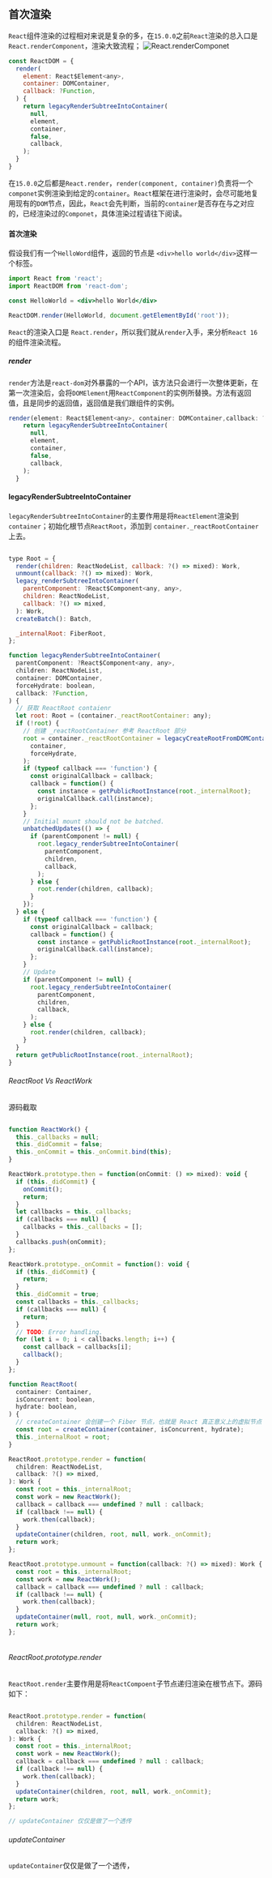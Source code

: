 ## 首次渲染

`React`组件渲染的过程相对来说是复杂的多，在`15.0.0`之前`React`渲染的总入口是`React.renderComponent`，渲染大致流程；
![React.renderComponet](https://cdn.nlark.com/yuque/0/2019/png/96328/1547909092927-0ff80ab3-2ec2-40fd-91b8-4eb24eed252e.png)


```jsx
const ReactDOM = {
  render(
    element: React$Element<any>,
    container: DOMContainer,
    callback: ?Function,
  ) {
    return legacyRenderSubtreeIntoContainer(
      null,
      element,
      container,
      false,
      callback,
    );
  }
}
```

在`15.0.0`之后都是`React.render`，`render(component, container)`负责将一个`componet`实例渲染到给定的`container`。`React`框架在进行渲染时，会尽可能地复用现有的`DOM`节点，因此，`React`会先判断，当前的`container`是否存在与之对应的，已经渲染过的`Componet`，具体渲染过程请往下阅读。

#### 首次渲染

假设我们有一个`HelloWord`组件，返回的节点是 `<div>hello world</div>`这样一个标签。

```jsx
import React from 'react';
import ReactDOM from 'react-dom';

const HelloWorld = <div>hello World</div>

ReactDOM.render(HelloWorld, document.getElementById('root'));
```

`React`的渲染入口是 `React.render`，所以我们就从`render`入手，来分析`React 16`的组件渲染流程。

##### render

`render`方法是`react-dom`对外暴露的一个API，该方法只会进行一次整体更新，在第一次渲染后，会将`DOMElement`用`ReactComponent`的实例所替换。方法有返回值，且是同步的返回值，返回值是我们跟组件的实例。


```jsx
render(element: React$Element<any>, container: DOMContainer,callback: ?Function) {
    return legacyRenderSubtreeIntoContainer(
      null,
      element,
      container,
      false,
      callback,
    );
  }

```

#### legacyRenderSubtreeIntoContainer

`legacyRenderSubtreeIntoContainer`的主要作用是将`ReactElement`渲染到`container`；初始化根节点`ReactRoot`，添加到 `container._reactRootContainer`上去。

```js

type Root = {
  render(children: ReactNodeList, callback: ?() => mixed): Work,
  unmount(callback: ?() => mixed): Work,
  legacy_renderSubtreeIntoContainer(
    parentComponent: ?React$Component<any, any>,
    children: ReactNodeList,
    callback: ?() => mixed,
  ): Work,
  createBatch(): Batch,

  _internalRoot: FiberRoot,
};

function legacyRenderSubtreeIntoContainer(
  parentComponent: ?React$Component<any, any>,
  children: ReactNodeList,
  container: DOMContainer,
  forceHydrate: boolean,
  callback: ?Function,
) {
  // 获取 ReactRoot contaienr
  let root: Root = (container._reactRootContainer: any);
  if (!root) {
    // 创建 _reactRootContainer 参考 ReactRoot 部分
    root = container._reactRootContainer = legacyCreateRootFromDOMContainer(
      container,
      forceHydrate,
    );
    if (typeof callback === 'function') {
      const originalCallback = callback;
      callback = function() {
        const instance = getPublicRootInstance(root._internalRoot);
        originalCallback.call(instance);
      };
    }
    // Initial mount should not be batched.
    unbatchedUpdates(() => {
      if (parentComponent != null) {
        root.legacy_renderSubtreeIntoContainer(
          parentComponent,
          children,
          callback,
        );
      } else {
        root.render(children, callback);
      }
    });
  } else {
    if (typeof callback === 'function') {
      const originalCallback = callback;
      callback = function() {
        const instance = getPublicRootInstance(root._internalRoot);
        originalCallback.call(instance);
      };
    }
    // Update
    if (parentComponent != null) {
      root.legacy_renderSubtreeIntoContainer(
        parentComponent,
        children,
        callback,
      );
    } else {
      root.render(children, callback);
    }
  }
  return getPublicRootInstance(root._internalRoot);
}
```

###### ReactRoot Vs ReactWork



源码截取
```js

function ReactWork() {
  this._callbacks = null;
  this._didCommit = false;
  this._onCommit = this._onCommit.bind(this);
}

ReactWork.prototype.then = function(onCommit: () => mixed): void {
  if (this._didCommit) {
    onCommit();
    return;
  }
  let callbacks = this._callbacks;
  if (callbacks === null) {
    callbacks = this._callbacks = [];
  }
  callbacks.push(onCommit);
};

ReactWork.prototype._onCommit = function(): void {
  if (this._didCommit) {
    return;
  }
  this._didCommit = true;
  const callbacks = this._callbacks;
  if (callbacks === null) {
    return;
  }
  // TODO: Error handling.
  for (let i = 0; i < callbacks.length; i++) {
    const callback = callbacks[i];
    callback();
  }
};

function ReactRoot(
  container: Container,
  isConcurrent: boolean,
  hydrate: boolean,
) {
  // createContainer 会创建一个 Fiber 节点，也就是 React 真正意义上的虚拟节点
  const root = createContainer(container, isConcurrent, hydrate);
  this._internalRoot = root;
}

ReactRoot.prototype.render = function(
  children: ReactNodeList,
  callback: ?() => mixed,
): Work {
  const root = this._internalRoot;
  const work = new ReactWork();
  callback = callback === undefined ? null : callback;
  if (callback !== null) {
    work.then(callback);
  }
  updateContainer(children, root, null, work._onCommit);
  return work;
};

ReactRoot.prototype.unmount = function(callback: ?() => mixed): Work {
  const root = this._internalRoot;
  const work = new ReactWork();
  callback = callback === undefined ? null : callback;
  if (callback !== null) {
    work.then(callback);
  }
  updateContainer(null, root, null, work._onCommit);
  return work;
};



```

###### ReactRoot.prototype.render

`ReactRoot.render`主要作用是将`ReactCompoent`子节点递归渲染在根节点下。源码如下：

```js

ReactRoot.prototype.render = function(
  children: ReactNodeList,
  callback: ?() => mixed,
): Work {
  const root = this._internalRoot;
  const work = new ReactWork();
  callback = callback === undefined ? null : callback;
  if (callback !== null) {
    work.then(callback);
  }
  updateContainer(children, root, null, work._onCommit);
  return work;
};

// updateContainer 仅仅是做了一个透传

```

###### updateContainer

`updateContainer`仅仅是做了一个透传，




